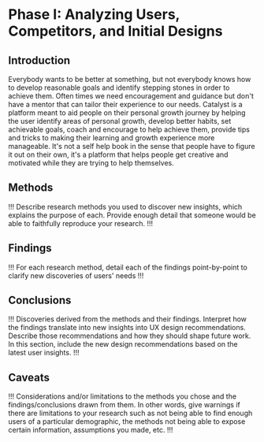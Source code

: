 # Phase I: Analyzing Users, Competitors, and Initial Designs

## Introduction

Everybody wants to be better at something, but not everybody knows how to develop reasonable goals and identify stepping stones in order to achieve them. Often times we need encouragement and guidance but don't have a mentor that can tailor their experience to our needs. Catalyst is a platform meant to aid people on their personal growth journey by helping the user identify areas of personal growth, develop better habits, set achievable goals, coach and encourage to help achieve them, provide tips and tricks to making their learning and growth experience more manageable. It's not a self help book in the sense that people have to figure it out on their own, it's a platform that helps people get creative and motivated while they are trying to help themselves.

## Methods

!!! Describe research methods you used to discover new insights, which explains the purpose of each. Provide enough detail that someone would be able to faithfully reproduce your research. !!!

## Findings

!!! For each research method, detail each of the findings point-by-point to clarify new discoveries of users' needs !!!

## Conclusions

!!! Discoveries derived from the methods and their findings. Interpret how the findings translate into new insights into UX design recommendations. Describe those recommendations and how they should shape future work. In this section, include the new design recommendations based on the latest user insights. !!!

## Caveats

!!! Considerations and/or limitations to the methods you chose and the findings/conclusions drawn from them. In other words, give warnings if there are limitations to your research such as not being able to find enough users of a particular demographic, the methods not being able to expose certain information, assumptions you made, etc. !!!
